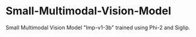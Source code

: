 # Small-Multimodal-Vision-Model
Small Multimodal Vision Model "Imp-v1-3b" trained using Phi-2 and Siglip.
